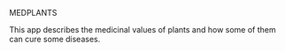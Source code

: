 MEDPLANTS

This app describes the medicinal values of plants and how some of them can cure some diseases.
